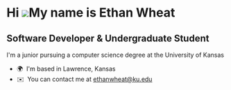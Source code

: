 Hi ![](https://user-images.githubusercontent.com/18350557/176309783-0785949b-9127-417c-8b55-ab5a4333674e.gif)My name is Ethan Wheat
===================================================================================================================================

Software Developer & Undergraduate Student
------------------------------------------

I'm a junior pursuing a computer science degree at the University of Kansas

*   🌍  I'm based in Lawrence, Kansas
*   ✉️  You can contact me at [ethanwheat@ku.edu](mailto:ethanwheat@ku.edu)
                    
                
